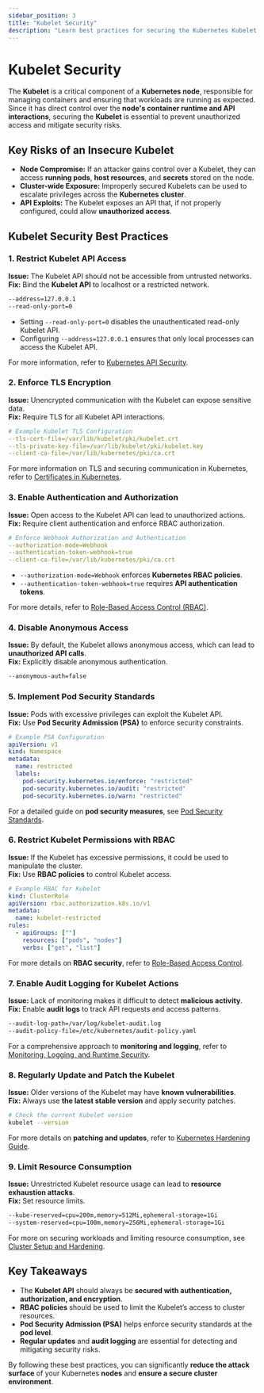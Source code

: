 ```yaml
---
sidebar_position: 3
title: "Kubelet Security"
description: "Learn best practices for securing the Kubernetes Kubelet to maintain cluster integrity and prevent security risks."
---
```


# Kubelet Security

The **Kubelet** is a critical component of a **Kubernetes node**, responsible for managing containers and ensuring that workloads are running as expected. Since it has direct control over the **node's container runtime and API interactions**, securing the **Kubelet** is essential to prevent unauthorized access and mitigate security risks.

## Key Risks of an Insecure Kubelet

- **Node Compromise:** If an attacker gains control over a Kubelet, they can access **running pods**, **host resources**, and **secrets** stored on the node.
- **Cluster-wide Exposure:** Improperly secured Kubelets can be used to escalate privileges across the **Kubernetes cluster**.
- **API Exploits:** The Kubelet exposes an API that, if not properly configured, could allow **unauthorized access**.

## Kubelet Security Best Practices

### 1. Restrict Kubelet API Access

**Issue:** The Kubelet API should not be accessible from untrusted networks.<br/>
**Fix:** Bind the **Kubelet API** to localhost or a restricted network.

```bash
--address=127.0.0.1
--read-only-port=0
```

- Setting `--read-only-port=0` disables the unauthenticated read-only Kubelet API.
- Configuring `--address=127.0.0.1` ensures that only local processes can access the Kubelet API.

For more information, refer to [Kubernetes API Security](/docs/fundamentals/k8s_security_primitives/authentication/authentication_methods).

### 2. Enforce TLS Encryption

**Issue:** Unencrypted communication with the Kubelet can expose sensitive data.<br/>
**Fix:** Require TLS for all Kubelet API interactions.

```yaml
# Example Kubelet TLS Configuration
--tls-cert-file=/var/lib/kubelet/pki/kubelet.crt
--tls-private-key-file=/var/lib/kubelet/pki/kubelet.key
--client-ca-file=/var/lib/kubernetes/pki/ca.crt
```

For more information on TLS and securing communication in Kubernetes, refer to [Certificates in Kubernetes](/docs/fundamentals/k8s_security_primitives/authentication/certificates).

### 3. Enable Authentication and Authorization

**Issue:** Open access to the Kubelet API can lead to unauthorized actions.<br/>
**Fix:** Require client authentication and enforce RBAC authorization.

```yaml
# Enforce Webhook Authorization and Authentication
--authorization-mode=Webhook
--authentication-token-webhook=true
--client-ca-file=/var/lib/kubernetes/pki/ca.crt
```

- `--authorization-mode=Webhook` enforces **Kubernetes RBAC policies**.
- `--authentication-token-webhook=true` requires **API authentication tokens**.

For more details, refer to [Role-Based Access Control (RBAC)](/docs/fundamentals/k8s_security_primitives/authorization/rbac).

### 4. Disable Anonymous Access

**Issue:** By default, the Kubelet allows anonymous access, which can lead to **unauthorized API calls**.<br/>
**Fix:** Explicitly disable anonymous authentication.

```bash
--anonymous-auth=false
```

### 5. Implement Pod Security Standards

**Issue:** Pods with excessive privileges can exploit the Kubelet API.<br/>
**Fix:** Use **Pod Security Admission (PSA)** to enforce security constraints.

```yaml
# Example PSA Configuration
apiVersion: v1
kind: Namespace
metadata:
  name: restricted
  labels:
    pod-security.kubernetes.io/enforce: "restricted"
    pod-security.kubernetes.io/audit: "restricted"
    pod-security.kubernetes.io/warn: "restricted"
```

For a detailed guide on **pod security measures**, see [Pod Security Standards](/docs/best_practices/cluster_setup_and_hardening/pod_security/pod_security_standards).

### 6. Restrict Kubelet Permissions with RBAC

**Issue:** If the Kubelet has excessive permissions, it could be used to manipulate the cluster.<br/>
**Fix:** Use **RBAC policies** to control Kubelet access.

```yaml
# Example RBAC for Kubelet
kind: ClusterRole
apiVersion: rbac.authorization.k8s.io/v1
metadata:
  name: kubelet-restricted
rules:
  - apiGroups: [""]
    resources: ["pods", "nodes"]
    verbs: ["get", "list"]
```

For more details on **RBAC security**, refer to [Role-Based Access Control](/docs/fundamentals/k8s_security_primitives/authorization/rbac).

### 7. Enable Audit Logging for Kubelet Actions

**Issue:** Lack of monitoring makes it difficult to detect **malicious activity**.<br/>
**Fix:** Enable **audit logs** to track API requests and access patterns.

```bash
--audit-log-path=/var/log/kubelet-audit.log
--audit-policy-file=/etc/kubernetes/audit-policy.yaml
```

For a comprehensive approach to **monitoring and logging**, refer to [Monitoring, Logging, and Runtime Security](/docs/best_practices/monitoring_logging_and_runtime_security/intro).

### 8. Regularly Update and Patch the Kubelet

**Issue:** Older versions of the Kubelet may have **known vulnerabilities**.<br/>
**Fix:** Always use **the latest stable version** and apply security patches.

```bash
# Check the current Kubelet version
kubelet --version
```

For more details on **patching and updates**, refer to [Kubernetes Hardening Guide](/docs/best_practices/cluster_setup_and_hardening/what_are_cis_benchmarks).

### 9. Limit Resource Consumption

**Issue:** Unrestricted Kubelet resource usage can lead to **resource exhaustion attacks**.<br/>
**Fix:** Set resource limits.

```bash
--kube-reserved=cpu=200m,memory=512Mi,ephemeral-storage=1Gi
--system-reserved=cpu=100m,memory=256Mi,ephemeral-storage=1Gi
```

For more on securing workloads and limiting resource consumption, see [Cluster Setup and Hardening](/docs/best_practices/cluster_setup_and_hardening/intro).

## Key Takeaways

- The **Kubelet API** should always be **secured with authentication, authorization, and encryption**.
- **RBAC policies** should be used to limit the Kubelet’s access to cluster resources.
- **Pod Security Admission (PSA)** helps enforce security standards at the **pod level**.
- **Regular updates** and **audit logging** are essential for detecting and mitigating security risks.

By following these best practices, you can significantly **reduce the attack surface** of your Kubernetes **nodes** and **ensure a secure cluster environment**.
